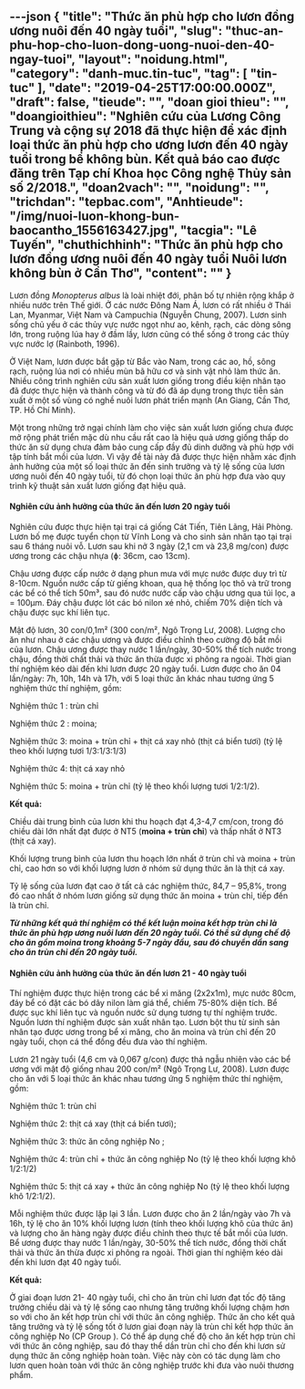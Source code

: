 ---json
{
    "title": "Thức ăn phù hợp cho lươn đồng ương nuôi đến 40 ngày tuổi",
    "slug": "thuc-an-phu-hop-cho-luon-dong-uong-nuoi-den-40-ngay-tuoi",
    "layout": "noidung.html",
    "category": "danh-muc.tin-tuc",
    "tag": [
        "tin-tuc"
    ],
    "date": "2019-04-25T17:00:00.000Z",
    "draft": false,
    "tieude": "",
    "doan gioi thieu": "",
    "doangioithieu": "Nghiên cứu của Lương Công Trung và cộng sự 2018 đã thực hiện để xác định loại thức ăn phù hợp cho ương lươn đến 40 ngày tuổi trong bể không bùn. Kết quả báo cao được đăng trên Tạp chí Khoa học Công nghệ Thủy sản số 2/2018.",
    "doan2vach": "",
    "noidung": "",
    "trichdan": "tepbac.com",
    "Anhtieude": "/img/nuoi-luon-khong-bun-baocantho_1556163427.jpg",
    "tacgia": "Lê Tuyến",
    "chuthichhinh": "Thức ăn phù hợp cho lươn đồng ương nuôi đến 40 ngày tuổi Nuôi lươn không bùn ở Cần Thơ",
    "__content__": ""
}
---
<p>Lươn đồng&nbsp;<em>Monopterus albus</em>&nbsp;l&agrave; lo&agrave;i nhiệt đới, ph&acirc;n bố tự nhi&ecirc;n rộng khắp ở nhiều nước tr&ecirc;n Thế giới. Ở c&aacute;c nước Đ&ocirc;ng Nam &Aacute;, lươn c&oacute; rất nhiều ở Th&aacute;i Lan, Myanmar, Việt Nam v&agrave; Campuchia (Nguyễn Chung, 2007). Lươn sinh sống chủ yếu ở c&aacute;c thủy vực nước ngọt như ao, k&ecirc;nh, rạch, c&aacute;c d&ograve;ng s&ocirc;ng lớn, trong ruộng l&uacute;a hay ở đầm lầy, lươn cũng c&oacute; thể sống ở trong c&aacute;c thủy vực nước lợ (Rainboth, 1996).</p>

<p>Ở Việt Nam, lươn được bắt gặp từ Bắc v&agrave;o Nam, trong c&aacute;c ao, hồ, s&ocirc;ng rạch, ruộng l&uacute;a nơi c&oacute; nhiều m&ugrave;n b&atilde; hữu cơ v&agrave; sinh vật nhỏ l&agrave;m thức ăn. Nhiều c&ocirc;ng tr&igrave;nh nghi&ecirc;n cứu sản xuất lươn giống trong điều kiện nh&acirc;n tạo đ&atilde; được thực hiện v&agrave; th&agrave;nh c&ocirc;ng v&agrave; từ đ&oacute; đ&atilde; &aacute;p dụng trong thực tiễn sản xuất ở một số v&ugrave;ng c&oacute; nghề nu&ocirc;i lươn ph&aacute;t triển mạnh (An Giang, Cần Thơ, TP. Hồ Ch&iacute; Minh).</p>

<p>Một trong những trở ngại ch&iacute;nh l&agrave;m cho việc sản xuất lươn giống chưa được mở rộng ph&aacute;t triển mặc d&ugrave; nhu cầu rất cao l&agrave; hiệu quả ương giống thấp do thức ăn sử dụng chưa đảm bảo cung cấp đầy đủ dinh dưỡng v&agrave; ph&ugrave; hợp với tập t&iacute;nh bắt mồi của lươn. V&igrave; vậy đề t&agrave;i n&agrave;y đ&atilde; được thực hiện nhằm x&aacute;c định ảnh hưởng của một số loại thức ăn đến sinh trưởng v&agrave; tỷ lệ sống của lươn ương nu&ocirc;i đến 40 ng&agrave;y tuổi, từ đ&oacute; chọn loại thức ăn ph&ugrave; hợp đưa v&agrave;o quy tr&igrave;nh kỹ thuật sản xuất lươn giống đạt hiệu quả.</p>

<h4>Nghi&ecirc;n cứu ảnh hưởng của thức ăn đến lươn 20 ng&agrave;y tuổi</h4>

<p>Nghi&ecirc;n cứu được thực hiện tại trại c&aacute; giống C&aacute;t Tiến, Ti&ecirc;n L&atilde;ng, Hải Ph&ograve;ng. Lươn bố mẹ được tuyển chọn từ Vĩnh Long v&agrave; cho sinh sản nh&acirc;n tạo tại trại sau 6 th&aacute;ng nu&ocirc;i vỗ. Lươn sau khi nở 3 ng&agrave;y (2,1 cm v&agrave; 23,8 mg/con) được ương trong c&aacute;c chậu nhựa (ɸ: 36cm, cao 13cm).</p>

<p>Chậu ương được cấp nước ở dạng phun mưa với mực nước được duy tr&igrave; từ 8-10cm. Nguồn nước cấp từ giếng khoan, qua hệ thống lọc th&ocirc; v&agrave; trữ trong c&aacute;c bể c&oacute; thể t&iacute;ch 50m&sup3;, sau đ&oacute; nước nước cấp v&agrave;o chậu ương qua t&uacute;i lọc, a = 100&micro;m. Đ&aacute;y chậu được l&oacute;t c&aacute;c b&oacute; nilon x&eacute; nhỏ, chiếm 70% diện t&iacute;ch v&agrave; chậu được sục kh&iacute; li&ecirc;n tục.</p>

<p>Mật độ lươn, 30 con/0,1m&sup2; (300 con/m&sup2;, Ng&ocirc; Trọng Lư, 2008). Lượng cho ăn như nhau ở c&aacute;c chậu ương v&agrave; được điều chỉnh theo cường độ bắt mồi của lươn. Chậu ương được thay nước 1 lần/ng&agrave;y, 30-50% thể t&iacute;ch nước trong chậu, đồng thời chất thải v&agrave; thức ăn thừa được xi ph&ocirc;ng ra ngo&agrave;i. Thời gian th&iacute; nghiệm k&eacute;o d&agrave;i đến khi lươn được 20 ng&agrave;y tuổi. Lươn được cho ăn 04 lần/ng&agrave;y: 7h, 10h, 14h v&agrave; 17h, với 5 loại thức ăn kh&aacute;c nhau tương ứng 5 nghiệm thức th&iacute; nghiệm, gồm:</p>

<p>Nghiệm thức 1 : tr&ugrave;n chỉ&nbsp;</p>

<p>Nghiệm thức 2 : moina;&nbsp;</p>

<p>Nghiệm thức 3: moina + tr&ugrave;n chỉ + thịt c&aacute; xay nhỏ (thịt c&aacute; biển tươi) (tỷ lệ theo khối lượng tươi 1/3:1/3:1/3)</p>

<p>Nghiệm thức 4: thịt c&aacute; xay nhỏ&nbsp;</p>

<p>Nghiệm thức 5: moina + tr&ugrave;n chỉ (tỷ lệ theo khối lượng tươi 1/2:1/2).&nbsp;</p>

<p><strong>Kết quả:</strong></p>

<p>Chiều d&agrave;i trung b&igrave;nh của lươn khi thu hoạch đạt 4,3-4,7 cm/con, trong đ&oacute; chiều d&agrave;i lớn nhất đạt được ở NT5 (<strong>moina + tr&ugrave;n chỉ</strong>) v&agrave; thấp nhất ở NT3 (thịt c&aacute; xay).</p>

<p>Khối lượng trung b&igrave;nh của lươn thu hoạch lớn nhất ở tr&ugrave;n chỉ v&agrave; moina + tr&ugrave;n chỉ, cao hơn so với khối lượng lươn ở nh&oacute;m sử dụng thức ăn l&agrave; thịt c&aacute; xay.&nbsp;</p>

<p>Tỷ lệ sống của lươn đạt cao ở tất cả c&aacute;c nghiệm thức, 84,7 &ndash; 95,8%, trong đ&oacute; cao nhất ở nh&oacute;m lươn giống sử dụng thức ăn moina + tr&ugrave;n chỉ, tiếp đến l&agrave; tr&ugrave;n chỉ.</p>

<p><strong><em>Từ những kết quả th&iacute; nghiệm c&oacute; thể kết luận moina kết hợp tr&ugrave;n chỉ l&agrave; thức ăn ph&ugrave; hợp ương nu&ocirc;i lươn đến 20 ng&agrave;y tuổi. C&oacute; thể sử dụng chế độ cho ăn gồm moina trong khoảng 5-7 ng&agrave;y đầu, sau đ&oacute; chuyển dần sang cho ăn tr&ugrave;n chỉ đến 20 ng&agrave;y tuổi.</em></strong></p>

<h4>Nghi&ecirc;n cứu ảnh hưởng của thức ăn đến lươn 21 - 40 ng&agrave;y tuổi&nbsp;</h4>

<p>Th&iacute; nghiệm được thực hiện trong c&aacute;c bể xi măng (2x2x1m), mực nước 80cm, đ&aacute;y bể c&oacute; đặt c&aacute;c b&oacute; d&acirc;y nilon l&agrave;m gi&aacute; thể, chiếm 75-80% diện t&iacute;ch. Bể được sục kh&iacute; li&ecirc;n tục v&agrave; nguồn nước sử dụng tương tự th&iacute; nghiệm trước. Nguồn lươn th&iacute; nghiệm được sản xuất nh&acirc;n tạo. Lươn bột thu từ sinh sản nh&acirc;n tạo được ương trong bể xi măng, cho ăn moina v&agrave; tr&ugrave;n chỉ đến 20 ng&agrave;y tuổi, chọn c&aacute; thể đồng đều đưa v&agrave;o th&iacute; nghiệm.</p>

<p>Lươn 21 ng&agrave;y tuổi (4,6 cm v&agrave; 0,067 g/con) được thả ngẫu nhi&ecirc;n v&agrave;o c&aacute;c bể ương với mật độ giống nhau 200 con/m&sup2; (Ng&ocirc; Trọng Lư, 2008). Lươn được cho ăn với 5 loại thức ăn kh&aacute;c nhau tương ứng 5 nghiệm thức th&iacute; nghiệm, gồm:</p>

<p>Nghiệm thức 1: tr&ugrave;n chỉ&nbsp;</p>

<p>Nghiệm thức 2: thịt c&aacute; xay (thịt c&aacute; biển tươi);&nbsp;</p>

<p>Nghiệm thức 3: thức ăn c&ocirc;ng nghiệp No ;&nbsp;</p>

<p>Nghiệm thức 4: tr&ugrave;n chỉ + thức ăn c&ocirc;ng nghiệp No (tỷ lệ theo khối lượng kh&ocirc; 1/2:1/2)&nbsp;</p>

<p>Nghiệm thức 5: thịt c&aacute; xay + thức ăn c&ocirc;ng nghiệp No (tỷ lệ theo khối lượng kh&ocirc; 1/2:1/2).</p>

<p>Mỗi nghiệm thức được lặp lại 3 lần. Lươn được cho ăn 2 lần/ng&agrave;y v&agrave;o 7h v&agrave; 16h, tỷ lệ cho ăn 10% khối lượng lươn (t&iacute;nh theo khối lượng kh&ocirc; của thức ăn) v&agrave; lượng cho ăn h&agrave;ng ng&agrave;y được điều chỉnh theo thực tế bắt mồi của lươn. Bể ương được thay nước 1 lần/ng&agrave;y, 30-50% thể t&iacute;ch nước, đồng thời chất thải v&agrave; thức ăn thừa được xi ph&ocirc;ng ra ngo&agrave;i. Thời gian th&iacute; nghiệm k&eacute;o d&agrave;i đến khi lươn đạt 40 ng&agrave;y tuổi.</p>

<p><strong>Kết quả:</strong></p>

<p>Ở giai đoạn lươn 21- 40 ng&agrave;y tuổi, chỉ cho ăn tr&ugrave;n chỉ lươn đạt tốc độ tăng trưởng chiều d&agrave;i v&agrave; tỷ lệ sống cao nhưng tăng trưởng khối lượng chậm hơn so với cho ăn kết hợp tr&ugrave;n chỉ với thức ăn c&ocirc;ng nghiệp. Thức ăn cho kết quả tăng trưởng v&agrave; tỷ lệ sống tốt ở lươn giai đoạn n&agrave;y l&agrave; tr&ugrave;n chỉ kết hợp thức ăn c&ocirc;ng nghiệp No (CP Group ). C&oacute; thể &aacute;p dụng chế độ cho ăn kết hợp tr&ugrave;n chỉ với thức ăn c&ocirc;ng nghiệp, sau đ&oacute; thay thể dần tr&ugrave;n chỉ cho đến khi lươn sử dụng thức ăn c&ocirc;ng nghiệp ho&agrave;n to&agrave;n. Việc n&agrave;y c&ograve;n c&oacute; t&aacute;c dụng l&agrave;m cho lươn quen ho&agrave;n to&agrave;n với thức ăn c&ocirc;ng nghiệp trước khi đưa v&agrave;o nu&ocirc;i thương phẩm.</p>
